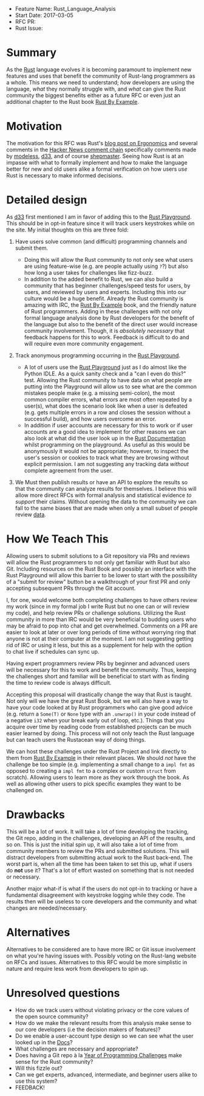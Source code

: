 - Feature Name: Rust_Language_Analysis
- Start Date:   2017-03-05
- RFC PR:       
- Rust Issue:   

# Summary
[summary]: #summary

As the [Rust](https://www.rust-lang.org) language evolves it is becoming paramount to implement new features and uses that benefit the community of Rust-lang programmers as a whole. This means we need to understand; _how_ developers are using the language, _what_ they normally struggle with, and _what_ can give the Rust community the biggest benefits either as a future RFC or even just an additional chapter to the Rust book [Rust By Example](http://rustbyexample.com/).

# Motivation
[motivation]: #motivation

The motivation for this RFC was Rust's [blog post on Ergonomics](https://blog.rust-lang.org/2017/03/02/lang-ergonomics.html) and several comments in the [Hacker News comment chain](https://news.ycombinator.com/item?id=13785277) specifically comments made by [modeless](https://news.ycombinator.com/user?id=modeless), [d33](https://news.ycombinator.com/user?id=d33), and of course [shepmaster](https://news.ycombinator.com/user?id=shepmaster). Seeing how Rust is at an impasse with what to formally implement and how to make the language better for new and old users alike a formal verification on how users _use_ Rust is necessary to make informed decisions.

# Detailed design
[design]: #detailed-design

As [d33](https://news.ycombinator.com/user?id=d33) first mentioned I am in favor of adding this to the [Rust Playground](https://play.rust-lang.org). This should be in opt-in feature since it will track users keystrokes while on the site. My initial thoughts on this are three fold: 

1. Have users solve common (and difficult) programming channels and submit them.
    - Doing this will allow the Rust community to not only see what users are using feature-wise (e.g. are people actually using `?`?) but also how long a user takes for challenges like fizz-buzz.
    - In addition to the added benefit to Rust, we can also build a community that has beginner challenges/speed tests for users, by users, and reviewed by users and experts. Including this into our culture would be a huge benefit. Already the Rust community is amazing with IRC, the [Rust By Example](http://rustbyexample.com/) book, and the friendly nature of Rust programmers. Adding in these challenges with not only formal language analysis done by Rust developers for the benefit of the language but also to the benefit of the direct user would increase community involvement. Though, it is _absolutely necessary_ that feedback happens for this to work. Feedback is difficult to do and will require even more community engagement.
2. Track anonymous programming occurring in the [Rust Playground](https://play.rust-lang.org).
    - A lot of users use the [Rust Playground](https://play.rust-lang.org) just as I do almost like the Python IDLE. As a quick sanity check and a "can I even do this?" test. Allowing the Rust community to have data on what people are putting into the Playground will allow us to see what are the common mistakes people make (e.g. a missing semi-colon), the most common compiler errors, what errors are most often repeated by a user(s), what does the scenario look like when a user is defeated (e.g. gets multiple errors in a row and closes the session without a successful build), and how users overcome an error. 
    - In addition if user accounts are necessary for this to work or if user accounts are a good idea to implement for other reasons we can also look at what did the user look up in the [Rust Documentation](https://doc.rust-lang.org/std/) whilst programming on the playground. As useful as this would be anonymously it would not be appropriate; however, to inspect the user's session or cookies to track what they are browsing without explicit permission. I am not suggesting any tracking data _without_ complete agreement from the user.

3. We Must then publish results or have an API to explore the results so that the community can analyze results for themselves. I believe this will allow more direct RFCs with formal analysis and statistical evidence _to support_ their claims. Without opening the data to the community we can fall to the same biases that are made when only a small subset of people review [data][1]. 

# How We Teach This
[how-we-teach-this]: #how-we-teach-this

Allowing users to submit solutions to a Git repository via PRs and reviews will allow the Rust programmers to not only get familiar with Rust but also Git. Including resources on the Rust Book and possibly an interface with the Rust Playground will allow this barrier to be lower to start with the possibility of a "submit for review" button be a walkthrough of your first PR and only accepting subsequent PRs through the Git account. 

I, for one, would welcome both completing challenges to have others review my work (since in my formal job I write Rust but no one can or will review my code), and help review PRs or challenge solutions. Utilizing the Rust community in more than IRC would be very beneficial to budding users who may be afraid to pop into chat and get overwhelmed. Comments on a PR are easier to look at later or over long periods of time without worrying ring that anyone is not at their computer at the moment. I am not suggesting getting rid of IRC or using it less, but this as a supplement for help with the option to chat live if schedules can sync up. 

Having expert programmers review PRs by beginner and advanced users will be necessary for this to work and benefit the community. Thus, keeping the challenges short and familiar will be beneficial to start with as finding the time to review code is always difficult. 

Accepting this proposal will drastically change the way that Rust is taught. Not only will we have the great Rust Book, but we will also have a way to have your code looked at by Rust programmers who can give good advice (e.g. return a `Some(T)` or `None` type with an `.unwrap()` in your code instead of a negative `i32` when your break early out of loop, etc.). Things that you acquire over time by reading code from established projects can be much easier learned by doing. This process will not only teach the Rust language but can teach users the Rustacean way of doing things.

We can host these challenges under the Rust Project and link directly to them from [Rust By Example](http://rustbyexample.com/) in their relevant places. We should *not* have the challenge be too simple (e.g. implementing a small change to a `impl fmt` as opposed to creating a `impl fmt` to a complex or custom `struct` from scratch). Allowing users to learn more as they work through the book. As well as allowing other users to pick specific examples they want to be challenged on.

# Drawbacks
[drawbacks]: #drawbacks

This will be a lot of work. It will take a lot of time developing the tracking, the Git repo, adding in the challenges, developing an API of the results, and so on. This is just the initial spin up, it will also take a lot of time from community members to review the PRs and submitted solutions. This will distract developers from submitting actual work to the Rust back-end. The worst part is, when all the time has been taken to set this up, what if users do **not** use it? That's a lot of effort wasted on something that is not needed or necessary. 

Another major what-if is what if the users do not opt-in to tracking or have a fundamental disagreement with keystroke logging while they code. The results then will be useless to core developers and the community and what changes are needed/necessary.

# Alternatives
[alternatives]: #alternatives

Alternatives to be considered are to have more IRC or Git issue involvement on what you're having issues with. Possibly voting on the Rust-lang website on RFCs and issues. Alternatives to this RFC would be more simplistic in nature and require less work from developers to spin up. 

# Unresolved questions
[unresolved]: #unresolved-questions

- How do we track users without violating privacy or the core values of the open source community?
- How do we make the relevant results from this analysis make sense to our core developers (i.e the decision makers of features)?
- Do we enable a user-account type design so we can see what the user looked up in the [Docs](https://doc.rust-lang.org/std/)?
- What challenges are necessary and appropriate?
- Does having a Git repo à la [Year of Programming Challenges](https://github.com/YearOfProgramming/2017Challenges) make sense for the Rust community?
- Will this fizzle out?
- Can we get experts, advanced, intermediate, and beginner users alike to use this system?
- FEEDBACK!


[1]: http://www.psych.purdue.edu/~willia55/392F-'06/HewstoneRubinWillis.pdf "In-Group Bias"
